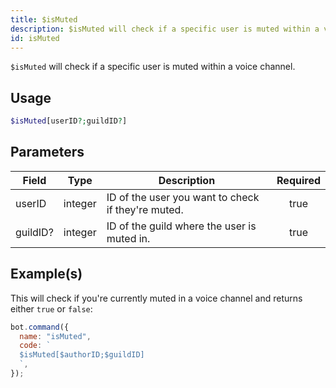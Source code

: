 ```yaml
---
title: $isMuted
description: $isMuted will check if a specific user is muted within a voice channel.
id: isMuted
---
```


`$isMuted` will check if a specific user is muted within a voice channel.

## Usage

```php
$isMuted[userID?;guildID?]
```

## Parameters

| Field    | Type    | Description                                        | Required |
| -------- | ------- | -------------------------------------------------- | :------: |
| userID   | integer | ID of the user you want to check if they're muted. |   true   |
| guildID? | integer | ID of the guild where the user is muted in.        |   true   |

## Example(s)

This will check if you're currently muted in a voice channel and returns either `true` or `false`:

```javascript
bot.command({
  name: "isMuted",
  code: `
  $isMuted[$authorID;$guildID]
  `,
});
```
